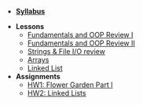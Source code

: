 * **[Syllabus](ReadMe.md)**
- **Lessons**
  - [Fundamentals and OOP Review I](Lessons/Lesson1.md)
  - [Fundamentals and OOP Review II](Lessons/Lesson2.md)
  - [Strings & File I/O review](Lessons/Lesson3.md)
  - [Arrays](Lessons/Lesson4.md)
  - [Linked List](Lessons/Lesson5.md)
- **Assignments**
  - [HW1: Flower Garden Part I](Lessons/HW1.md)
  - [HW2: Linked Lists](Lessons/HW2.md)

